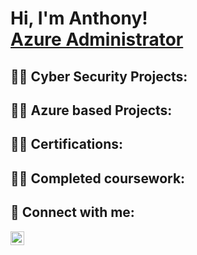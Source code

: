 <h1>Hi, I'm Anthony! <br/> <a href="https://www.linkedin.com/in/anthony-portillo-2210a2196/">Azure Administrator</a>

<h2>👨‍💻 Cyber Security Projects:</h2>

<h2>👨‍💻 Azure based Projects:</h2>

<h2>👨‍💻 Certifications:</h2>

<h2>👨‍💻 Completed coursework:</h2>





<h2> 🤳 Connect with me:</h2>

[<img align="left" alt="JoshMadakor | LinkedIn" width="22px" src="https://cdn.jsdelivr.net/npm/simple-icons@v3/icons/linkedin.svg" />][linkedin]


[linkedin]: https://www.linkedin.com/in/anthony-portillo-2210a2196/


